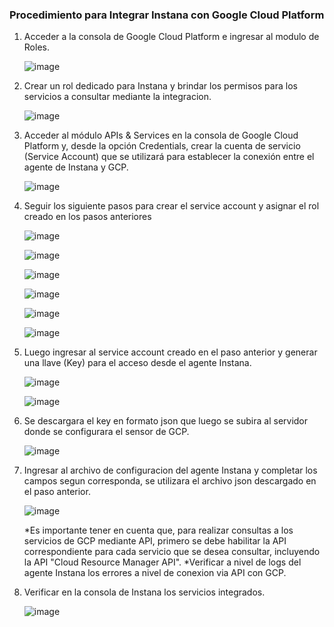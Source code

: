
### Procedimiento para Integrar Instana con Google Cloud Platform


1. Acceder a la consola de Google Cloud Platform e ingresar al modulo de Roles.

   ![image](https://github.com/user-attachments/assets/b29c45ee-f787-4696-bd7b-c5da86d81745)

2. Crear un rol dedicado para Instana y brindar los permisos para los servicios a consultar mediante la integracion.

   ![image](https://github.com/user-attachments/assets/382d0b80-da36-45ec-b071-0f6ba000adcf)

3. Acceder al módulo APIs & Services en la consola de Google Cloud Platform y, desde la opción Credentials, crear la cuenta de servicio (Service Account) que se utilizará para establecer la conexión entre el agente de Instana y GCP.

   ![image](https://github.com/user-attachments/assets/4405991b-beaf-4fa5-aee4-2911e6cecd56)

4. Seguir los siguiente pasos para crear el service account y asignar el rol creado en los pasos anteriores

   ![image](https://github.com/user-attachments/assets/44f2210c-0070-403f-a3b1-901571a2a535)

   ![image](https://github.com/user-attachments/assets/bdd3ac32-81cd-4ac1-8cf8-ddee19f78416)

   ![image](https://github.com/user-attachments/assets/7e397186-458a-4c5e-9ae2-0fdc8278ff88)

   ![image](https://github.com/user-attachments/assets/ae80d64c-fc73-48c7-b452-9b231b04c972)

   ![image](https://github.com/user-attachments/assets/1e39f54c-a80c-46b8-be0e-0e1771306622)

   ![image](https://github.com/user-attachments/assets/e9f59710-324b-488a-bd6a-4b67dec6d5f4)

5. Luego ingresar al service account creado en el paso anterior y generar una llave (Key) para el acceso desde el agente Instana.

   ![image](https://github.com/user-attachments/assets/f413cf92-6219-41ed-b8a3-278d04865275)

   ![image](https://github.com/user-attachments/assets/b6be1c41-1a9a-461d-a004-b9511080b3f2)

6. Se descargara el key en formato json que luego se subira al servidor donde se configurara el sensor de GCP.
   
   ![image](https://github.com/user-attachments/assets/65402f3b-a1a8-472d-8de8-a820d2d9ec8f)


7. Ingresar al archivo de configuracion del agente Instana y completar los campos segun corresponda, se utilizara el archivo json descargado en el paso anterior.

   ![image](https://github.com/user-attachments/assets/147052e3-5866-4494-bba6-fcf94ec4b1c4)

   *Es importante tener en cuenta que, para realizar consultas a los servicios de GCP mediante API, primero se debe habilitar la API correspondiente para cada servicio que se desea consultar, incluyendo la API "Cloud Resource Manager API".
   *Verificar a nivel de logs del agente Instana los errores a nivel de conexion via API con GCP.

8. Verificar en la consola de Instana los servicios integrados.

   ![image](https://github.com/user-attachments/assets/2a8dfd92-939e-4ccd-bdeb-4a8a99a548c8)


















